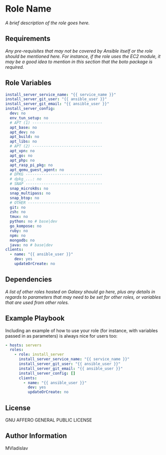 # Role Name

_A brief description of the role goes here._

## Requirements

_Any pre-requisites that may not be covered by Ansible itself or the role should be mentioned here. For instance, if the role uses the EC2 module, it may be a good idea to mention in this section that the boto package is required._

## Role Variables

```yml
install_server_service_name: "{{ service_name }}"
install_server_git_user: "{{ ansible_user }}"
install_server_git_email: "{{ ansible_user }}"
install_server_config:
  dev: no
  env_tun_setup: no
  # APT (1) -------------------------------
  apt_base: no
  apt_dev: no
  apt_build: no
  apt_libs: no
  # APT (2) -------------------------------
  apt_vpn: no
  apt_go: no
  apt_php: no
  apt_rasp_pi_pkg: no
  apt_qemu_guest_agent: no
  # DPKG ----------------------------------
  # dpkg_...: no
  # SNAP ----------------------------------
  snap_microk8s: no
  snap_multipass: no
  snap_btop: no
  # OTHER --------------------------------
  git: no
  zsh: no
  tmux: no
  python: no # base|dev
  go_kompose: no
  ruby: no
  npm: no
  mongodb: no
  java: no # base|dev
clients:
  - name: "{{ ansible_user }}"
    dev: yes
    updateOrCreate: no
```

## Dependencies

_A list of other roles hosted on Galaxy should go here, plus any details in regards to parameters that may need to be set for other roles, or variables that are used from other roles._

## Example Playbook

Including an example of how to use your role (for instance, with variables passed in as parameters) is always nice for users too:

```yml
- hosts: servers
  roles:
    - role: install_server
      install_server_service_name: "{{ service_name }}"
      install_server_git_user: "{{ ansible_user }}"
      install_server_git_email: "{{ ansible_user }}"
      install_server_config: []
      clients:
        - name: "{{ ansible_user }}"
          dev: yes
          updateOrCreate: no
```

## License

GNU AFFERO GENERAL PUBLIC LICENSE

## Author Information

MVladislav
